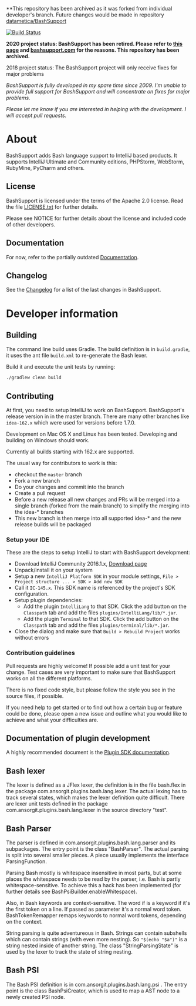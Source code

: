 **This repository has been archived as it was forked from individual developer's branch. Future changes would be made in repository [datametica/BashSupport](https://github.com/datametica/BashSupport)

[![Build Status](https://travis-ci.org/jansorg/BashSupport.svg?branch=idea-162.x)](https://travis-ci.org/jansorg/BashSupport)

**2020 project status: BashSupport has been retired. Please refer to [this page](https://plugins.jetbrains.com/plugin/4230-bashsupport) and [bashsupport.com](https://www.bashsupport.com/news/bashsupport-pro-1.3/) for the reasons. This repository has been archived.**

2018 project status: The BashSupport project will only receive fixes for major problems

*BashSupport is fully developed in my spare time since 2009. I'm unable to provide full support for BashSupport and will concentrate on fixes for major problems.*

*Please let me know if you are interested in helping with the development. I will accept pull requests.*

# About
BashSupport adds Bash language support to IntelliJ based products.
It supports IntelliJ Ultimate and Community editions, PHPStorm, WebStorm, RubyMine, PyCharm and others.

## License
BashSupport is licensed under the terms of the Apache 2.0 license.
Read the file [LICENSE.txt](LICENSE.txt) for further details.

Please see NOTICE for further details about the license and included code of other developers.

## Documentation
For now, refer to the partially outdated [Documentation](http://www.ansorg-it.com/en/products_bashsupport.html).

## Changelog
See the [Changelog](Changelog.md) for a list of the last changes in BashSupport.

# Developer information
## Building
The command line build uses Gradle. The build definition is in `build.gradle`, it uses the ant file `build.xml` to re-generate the Bash lexer.

Build it and execute the unit tests by running:
```bash
./gradlew clean build
```

## Contributing
At first, you need to setup IntelliJ to work on BashSupport.
BashSupport's release version in in the master branch. There are many other branches like `idea-162.x` which were used for
versions before 1.7.0.

Development on Mac OS X and Linux has been tested. Developing and building on Windows should work.

Currently all builds starting with 162.x are supported.

The usual way for contributors to work is this:
- checkout the `master` branch
- Fork a new branch
- Do your changes and commit into the branch
- Create a pull request
- Before a new release all new changes and PRs will be merged into a single branch (forked from the main branch) to simplify the merging into the idea-* branches
- This new branch is then merge into all supported idea-* and the new release builds will be packaged

### Setup your IDE
These are the steps to setup IntelliJ to start with BashSupport development:
- Download IntelliJ Community 2016.1.x, [Download page](https://www.jetbrains.com/idea/download/previous.html)
- Unpack/install it on your system
- Setup a new `IntelliJ Platform SDK` in your module settings, `File > Project structure ... > SDK > Add new SDK`
- Call it `IC-145.x`. This SDK name is referenced by the project's SDK configuration.
- Setup plugin dependencies:
    - Add the plugin `IntelliLang` to that SDK. Click the add button on the `Classpath` tab and add the files `plugins/IntelliLang/lib/*.jar`.
    - Add the plugin `Terminal` to that SDK. Click the add button on the `Classpath` tab and add the files `plugins/terminal/lib/*.jar`.
- Close the dialog and make sure that `Build > Rebuild Project` works without errors

### Contribution guidelines

Pull requests are highly welcome! If possible add a unit test for your change. Test cases are very important to make sure that BashSupport
works on all the different platforms.

There is no fixed code style, but please follow the style you see in the source files, if possible.

If you need help to get started or to find out how a certain bug or feature could be done, please open a new issue and outline
what you would like to achieve and what your difficulties are.

## Documentation of plugin development
A highly recommended document is the [Plugin SDK documentation](http://www.jetbrains.org/intellij/sdk/docs/).

## Bash lexer
The lexer is defined as a JFlex lexer, the definition is in the file bash.flex in the package com.ansorgit.plugins.bash.lang.lexer.
The actual lexing has to track several states, which makes the lexer definition quite difficult. There are lexer unit tests defined in the package com.ansorgit.plugins.bash.lang.lexer in the source directory "test". 

## Bash Parser
The parser is defined in com.ansorgit.plugins.bash.lang.parser and its subpackages. The entry point is the class "BashParser". The actual parsing is split into several smaller pieces. A piece usually implements the interface ParsingFunction.

Parsing Bash mostly is whitespace insensitive in most parts, but at some places the whitespace needs to be read by the parser, i.e. Bash is partly whitespace-sensitive. To achieve this a hack has been implemented (for further details see BashPsiBuilder.enableWhitespace).

Also, in Bash keywords are context-sensitive. The word if is a keyword if it's the first token on a line. If passed as parameter it's a normal word token. BashTokenRemapper remaps keywords to normal word tokens, depending on the context.

String parsing is quite adventureous in Bash. Strings can contain subshells which can contain strings (with even more nesting). So `"$(echo "$a")"` is a string nested inside of another string. The class "StringParsingState" is used by the lexer to track the state of string nesting.

## Bash PSI
The Bash PSI definition is in com.ansorgit.plugins.bash.lang.psi . The entry point is the class BashPsiCreator, which is used to map a AST node to a newly created PSI node.
